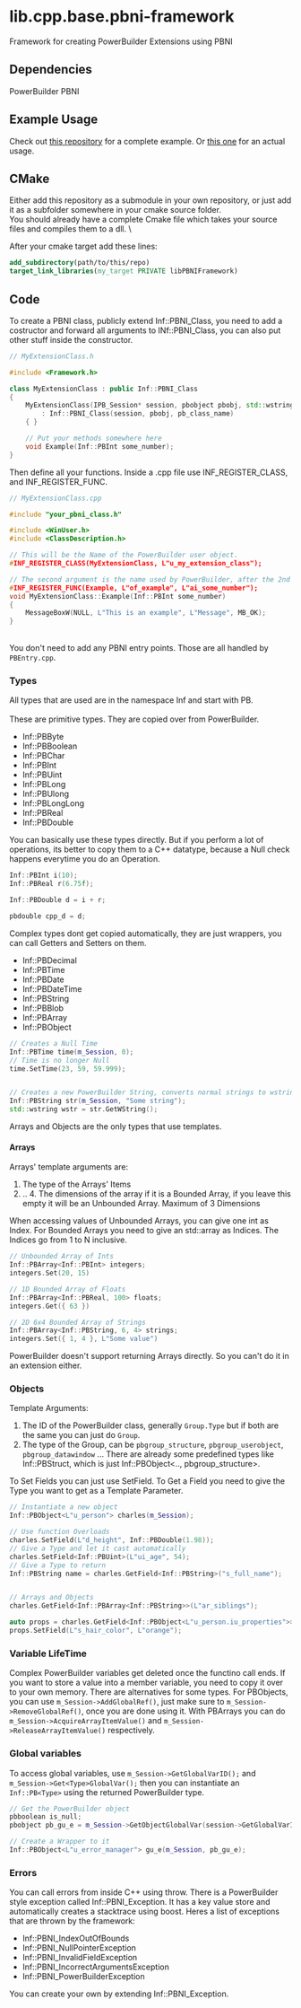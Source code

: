 # lib.cpp.base.pbni-framework
Framework for creating PowerBuilder Extensions using PBNI


## Dependencies
PowerBuilder PBNI


## Example Usage
Check out [this repository](https://github.com/informaticon/div.cpp.base.pbni-framework-usage-example) for a complete example. Or [this one](https://github.com/informaticon/lib.pbni.base.tse) for an actual usage. 


## CMake
Either add this repository as a submodule in your own repository, or just add it as a subfolder somewhere in your cmake source folder. \
You should already have a complete Cmake file which takes your source files and compiles them to a dll. \

After your cmake target add these lines:
```cmake
add_subdirectory(path/to/this/repo)
target_link_libraries(my_target PRIVATE libPBNIFramework)
```

## Code
To create a PBNI class, publicly extend Inf::PBNI_Class, you need to add a costructor and forward all arguments to INf::PBNI_Class, you can also put other stuff inside the constructor.
```cpp
// MyExtensionClass.h

#include <Framework.h>

class MyExtensionClass : public Inf::PBNI_Class
{
	MyExtensionClass(IPB_Session* session, pbobject pbobj, std::wstring pb_class_name)
		: Inf::PBNI_Class(session, pbobj, pb_class_name)
	{ }

	// Put your methods somewhere here
	void Example(Inf::PBInt some_number);
}
```

Then define all your functions. Inside a .cpp file use INF_REGISTER_CLASS, and INF_REGISTER_FUNC.
```cpp
// MyExtensionClass.cpp

#include "your_pbni_class.h"

#include <WinUser.h>
#include <ClassDescription.h>

// This will be the Name of the PowerBuilder user object.
#INF_REGISTER_CLASS(MyExtensionClass, L"u_my_extension_class");

// The second argument is the name used by PowerBuilder, after the 2nd argument, the argument names follow.
#INF_REGISTER_FUNC(Example, L"of_example", L"ai_some_number");
void MyExtensionClass::Example(Inf::PBInt some_number)
{
	MessageBoxW(NULL, L"This is an example", L"Message", MB_OK);
}

```
\
You don't need to add any PBNI entry points. Those are all handled by ``PBEntry.cpp``.


### Types
All types that are used are in the namespace Inf and start with PB. \
\
These are primitive types. They are copied over from PowerBuilder. 

 - Inf::PBByte
 - Inf::PBBoolean
 - Inf::PBChar
 - Inf::PBInt
 - Inf::PBUint
 - Inf::PBLong
 - Inf::PBUlong
 - Inf::PBLongLong
 - Inf::PBReal
 - Inf::PBDouble

You can basically use these types directly. But if you perform a lot of operations, its better to copy them to a C++ datatype, because a Null check happens everytime you do an Operation.

```cpp
Inf::PBInt i(10);
Inf::PBReal r(6.75f);

Inf::PBDouble d = i + r;

pbdouble cpp_d = d;
```


Complex types dont get copied automatically, they are just wrappers, you can call Getters and Setters on them.

 - Inf::PBDecimal
 - Inf::PBTime
 - Inf::PBDate
 - Inf::PBDateTime
 - Inf::PBString
 - Inf::PBBlob
 - Inf::PBArray
 - Inf::PBObject

```cpp
// Creates a Null Time
Inf::PBTime time(m_Session, 0);
// Time is no longer Null
time.SetTime(23, 59, 59.999);


// Creates a new PowerBuilder String, converts normal strings to wstrings
Inf::PBString str(m_Session, "Some string");
std::wstring wstr = str.GetWString();
```

Arrays and Objects are the only types that use templates.
#### Arrays
Arrays' template arguments are:

 1. The type of the Arrays' Items 
 2. .. 4. The dimensions of the array if it is a Bounded Array, if you leave this empty it will be an Unbounded Array. Maximum of 3 Dimensions

When accessing values of Unbounded Arrays, you can give one int as Index. For Bounded Arrays you need to give an std::array as Indices. The Indices go from 1 to N inclusive.

```cpp
// Unbounded Array of Ints
Inf::PBArray<Inf::PBInt> integers;
integers.Set(20, 15)

// 1D Bounded Array of Floats
Inf::PBArray<Inf::PBReal, 100> floats;
integers.Get({ 63 })

// 2D 6x4 Bounded Array of Strings
Inf::PBArray<Inf::PBString, 6, 4> strings;
integers.Set({ 1, 4 }, L"Some value")
```

PowerBuilder doesn't support returning Arrays directly. So you can't do it in an extension either.

### Objects
Template Arguments:
 1. The ID of the PowerBuilder class, generally `Group.Type` but if both are the same you can just do `Group`.
 2. The type of the Group, can be `pbgroup_structure`, `pbgroup_userobject`, `pbgroup_datawindow` ... There are already some predefined types like Inf::PBStruct, which is just Inf::PBObject<.., pbgroup_structure>.

To Set Fields you can just use SetField. To Get a Field you need to give the Type you want to get as a Template Parameter. 

```cpp
// Instantiate a new object
Inf::PBObject<L"u_person"> charles(m_Session);

// Use function Overloads
charles.SetField(L"d_height", Inf::PBDouble(1.98));
// Give a Type and let it cast automatically
charles.SetField<Inf::PBUint>(L"ui_age", 54);
// Give a Type to return
Inf::PBString name = charles.GetField<Inf::PBString>("s_full_name");


// Arrays and Objects
charles.GetField<Inf::PBArray<Inf::PBString>>(L"ar_siblings");

auto props = charles.GetField<Inf::PBObject<L"u_person.iu_properties">>(L"iu_properties");
props.SetField(L"s_hair_color", L"orange");
```


### Variable LifeTime
Complex PowerBuilder variables get deleted once the functino call ends. If you want to store a value into a member variable, you need to copy it over to your own memory. There are alternatives for some types. For PBObjects, you can use ``m_Session->AddGlobalRef()``, just make sure to ``m_Session->RemoveGlobalRef()``, once you are done using it. With PBArrays you can do ``m_Session->AcquireArrayItemValue()`` and ``m_Session->ReleaseArrayItemValue()`` respectively.


### Global variables
To access global variables, use ``m_Session->GetGlobalVarID();`` and ``m_Session->Get<Type>GlobalVar();`` then you can instantiate an `Inf::PB<Type>` using the returned PowerBuilder type.

```cpp	
// Get the PowerBuilder object
pbboolean is_null;
pbobject pb_gu_e = m_Session->GetObjectGlobalVar(session->GetGlobalVarID(L"gu_e"), is_null);

// Create a Wrapper to it
Inf::PBObject<L"u_error_manager"> gu_e(m_Session, pb_gu_e);
```

### Errors
You can call errors from inside C++ using throw. There is a PowerBuilder style exception called Inf::PBNI_Exception. It has a key value store and automatically creates a stacktrace using boost. Heres a list of exceptions that are thrown by the framework:

 - Inf::PBNI_IndexOutOfBounds
 - Inf::PBNI_NullPointerException
 - Inf::PBNI_InvalidFieldException
 - Inf::PBNI_IncorrectArgumentsException
 - Inf::PBNI_PowerBuilderException

You can create your own by extending Inf::PBNI_Exception.
